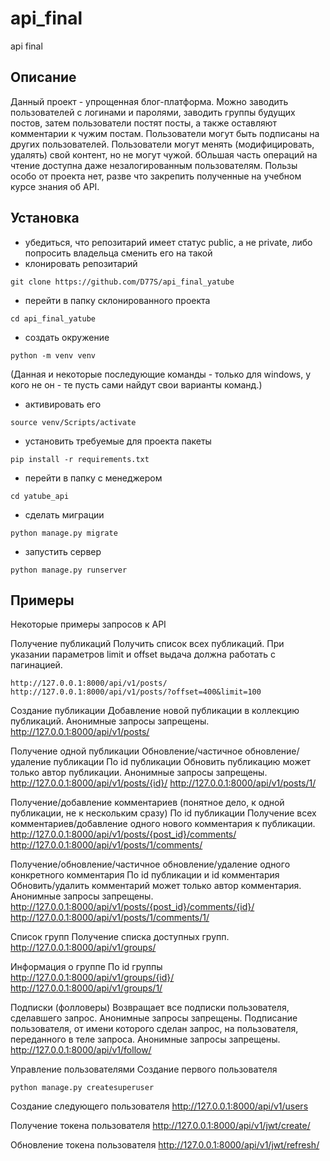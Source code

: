 # api_final
api final

## Описание
Данный проект - упрощенная блог-платформа. Можно заводить пользователей с логинами и паролями, заводить группы будущих постов, затем пользователи постят посты, а также оставляют комментарии к чужим постам. Пользователи могут быть подписаны на других пользователей. Пользователи могут менять (модифицировать, удалять) свой контент, но не могут чужой. бОльшая часть операций на чтение доступна даже незалогированным пользователям.
Пользы особо от проекта нет, разве что закрепить полученные на учебном курсе знания об API.

## Установка
- убедиться, что репозитарий имеет статус public, а не private, либо попросить владельца сменить его на такой
- клонировать репозитарий
```
git clone https://github.com/D77S/api_final_yatube
```
- перейти в папку склонированного проекта
```
cd api_final_yatube
```
- создать окружение
```
python -m venv venv
```
(Данная и некоторые последующие команды - только для windows, у кого не он - те пусть сами найдут свои варианты команд.)
- активировать его
```
source venv/Scripts/activate
```
- установить требуемые для проекта пакеты
```
pip install -r requirements.txt
```
- перейти в папку с менеджером
```
cd yatube_api
```
- сделать миграции
```
python manage.py migrate
```
- запустить сервер
```
python manage.py runserver
```

## Примеры
Некоторые примеры запросов к API

Получение публикаций
Получить список всех публикаций. При указании параметров limit и offset выдача должна работать с пагинацией.
```
http://127.0.0.1:8000/api/v1/posts/
http://127.0.0.1:8000/api/v1/posts/?offset=400&limit=100
```

Создание публикации
Добавление новой публикации в коллекцию публикаций. Анонимные запросы запрещены.
http://127.0.0.1:8000/api/v1/posts/

Получение одной публикации
Обновление/частичное обновление/удаление публикации
По id публикации
Обновить публикацию может только автор публикации. Анонимные запросы запрещены.
http://127.0.0.1:8000/api/v1/posts/{id}/
http://127.0.0.1:8000/api/v1/posts/1/

Получение/добавление комментариев (понятное дело, к одной публикации, не к нескольким сразу)
По id публикации
Получение всех комментариев/добавление одного нового комментария к публикации.
http://127.0.0.1:8000/api/v1/posts/{post_id}/comments/
http://127.0.0.1:8000/api/v1/posts/1/comments/

Получение/обновление/частичное обновление/удаление одного конкретного комментария
По id публикации и id комментария
Обновить/удалить комментарий может только автор комментария. Анонимные запросы запрещены.
http://127.0.0.1:8000/api/v1/posts/{post_id}/comments/{id}/
http://127.0.0.1:8000/api/v1/posts/1/comments/1/

Список групп
Получение списка доступных групп.
http://127.0.0.1:8000/api/v1/groups/

Информация о группе
По id группы
http://127.0.0.1:8000/api/v1/groups/{id}/
http://127.0.0.1:8000/api/v1/groups/1/

Подписки (фолловеры)
Возвращает все подписки пользователя, сделавшего запрос. Анонимные запросы запрещены.
Подписание пользователя, от имени которого сделан запрос, на пользователя, переданного в теле запроса. Анонимные запросы запрещены.
http://127.0.0.1:8000/api/v1/follow/

Управление пользователями
Создание первого пользователя
```
python manage.py createsuperuser
```

Создание следующего пользователя
http://127.0.0.1:8000/api/v1/users

Получение токена пользователя
http://127.0.0.1:8000/api/v1/jwt/create/

Обновление токена пользователя
http://127.0.0.1:8000/api/v1/jwt/refresh/
